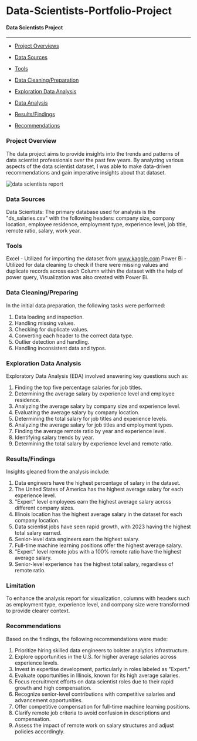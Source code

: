 # Data-Scientists-Portfolio-Project

#### Data Scientists Project
----------------------------------

-  [Project Overviews](#Project_Overview)

-  [Data Sources](#Data_Sources)

-  [Tools](#Tools)

-  [Data Cleaning/Preparation](#Data_cleaning/Preparation) 

-  [Exploration Data Analysis](#Recommendation)

-  [Data Analysis](#Data_Analysis)

-  [Results/Findings](#Results/Finding)

-  [Recommendations](#Recommendations)




### Project Overview
The data project aims to provide insights into the trends and patterns of data scientist professionals over the past few years. By analyzing various aspects of the data scientist dataset, I was able to make data-driven recommendations and gain imperative insights about that dataset.



![data scientists report](https://github.com/Luphen1/Data-Scientist-Portfolio-Project-/assets/140397207/27361f6f-4e1a-4a00-887c-3cc7895e1453)



### Data Sources
Data Scientists: The primary database used for analysis is the "ds_salaries.csv" with the following headers: company size, company location, employee residence, employment type, experience level, job title, remote ratio, salary, work year.

### Tools 
Excel - Utilized for importing the dataset from www.kaggle.com
Power Bi - Utilized for data cleaning to check if there were missing values and duplicate records across  each Column  within the dataset with the help of power query,
Visualization was also created with Power Bi.

###  Data Cleaning/Preparing
In the initial data preparation, the following tasks were performed:

1.	Data loading and inspection.
2.	Handling missing values.
3.	Checking for duplicate values.
4.	Converting each header to the correct data type.
5.	Outlier detection and handling.
6.	Handling inconsistent data and typos.


###  Exploration Data Analysis
Exploratory Data Analysis (EDA) involved answering key questions such as:

1.	Finding the top five percentage salaries for job titles.
2.	Determining the average salary by experience level and employee residence.
3.	Analyzing the average salary by company size and experience level.
4.	Evaluating the average salary by company location.
5.	Determining the total salary for job titles and experience levels.
6.	Analyzing the average salary for job titles and employment types.
7.	Finding the average remote ratio by year and experience level.
8.	Identifying salary trends by year.
9.	Determining the total salary by experience level and remote ratio.



### Results/Findings
Insights gleaned from the analysis include:

1.	Data engineers have the highest percentage of salary in the dataset.
2.	The United States of America has the highest average salary for each experience level.
3.	"Expert" level employees earn the highest average salary across different company sizes.
4.	Illinois location has the highest average salary in the dataset for each company location.
5.	Data scientist jobs have seen rapid growth, with 2023 having the highest total salary earned.
6.	Senior-level data engineers earn the highest salary.
7.	Full-time machine learning positions offer the highest average salary.
8.	"Expert" level remote jobs with a 100% remote ratio have the highest average salary.
9.	Senior-level experience has the highest total salary, regardless of remote ratio.



### Limitation
To enhance the analysis report for visualization, columns with headers such as employment type, experience level, and company size were transformed to provide clearer context.


### Recommendations

Based on the findings, the following recommendations were made:

1.	Prioritize hiring skilled data engineers to bolster analytics infrastructure.
2.	Explore opportunities in the U.S. for higher average salaries across experience levels.
3.	Invest in expertise development, particularly in roles labeled as "Expert."
4.	Evaluate opportunities in Illinois, known for its high average salaries.
5.	Focus recruitment efforts on data scientist roles due to their rapid growth and high compensation.
6.	Recognize senior-level contributions with competitive salaries and advancement opportunities.
7.	Offer competitive compensation for full-time machine learning positions.
8.	Clarify remote job criteria to avoid confusion in descriptions and compensation.
9.	Assess the impact of remote work on salary structures and adjust policies accordingly.



